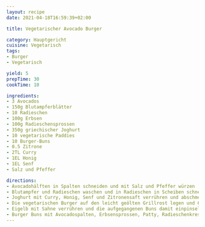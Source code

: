 ```yaml
---
layout: recipe
date: 2021-04-18T16:59:39+02:00

title: Vegetarischer Avocado Burger

category: Hauptgericht
cuisine: Vegetarisch
tags:
- Burger
- Vegetarisch

yield: 5
prepTime: 30
cookTime: 10

ingredients:
- 3 Avocados
- 150g Blutampferblätter
- 10 Radieschen
- 100g Erbsen
- 100g Radieschensprossen
- 350g griechischer Joghurt
- 10 vegetarische Paddies
- 10 Burger-Buns
- 0.5 Zitrone
- 2TL Curry
- 1EL Honig
- 1EL Senf
- Salz und Pfeffer

directions:
- Avocadohälften in Spalten schneiden und mit Salz und Pfeffer würzen
- Blutampfer und Radieschen waschen und in Radieschen in Scheiben schneiden
- Joghurt mit Curry, Honig, Senf und Zitronensaft verrühren und abschmecken
- Die vegetarischen Burger auf den leicht geölten Grillrost legen und 6 bis 8 Minuten grillen. Dabei einmal wenden.
- Eigelb mit Sahne verrühren und die aufgegangenen Buns damit einpinseln. Nun entweder mit Leinsamen oder weissem oder schwarzen Sesam bestreuen.
- Burger Buns mit Avocadospalten, Erbsensprossen, Patty, Radieschenkresse, Blutsauerampferblättern und Radieschenscheiben belegen, mit der Joghurtsosse beträufeln und zu Burgern zusammenklappen
---
```

